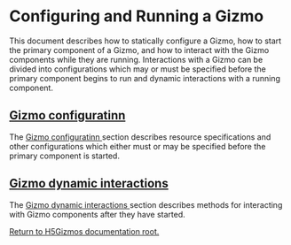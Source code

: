 
# Configuring and Running a Gizmo

This document describes how to statically configure a Gizmo,
how to start the primary component of a Gizmo,
and how to interact with the Gizmo components while they are running.
Interactions with a Gizmo can be divided into configurations which
may or must be specified before the primary component begins to run
and dynamic interactions with a running component.

<h2>
<a href="Config.md">
Gizmo configuratinn
</a>
</h2>

The 
<a href="Config.md">
Gizmo configuratinn
</a>
 section describes resource specifications and other configurations
which either must or may be specified before the primary component
is started.

<h2>
<a href="Dynamic.md">
Gizmo dynamic interactions
</a>
</h2>

The 
<a href="Dynamic.md">
Gizmo dynamic interactions
</a>
section describes methods for interacting with Gizmo components
after they have started.


<a href="../README.md">
Return to H5Gizmos documentation root.
</a>
